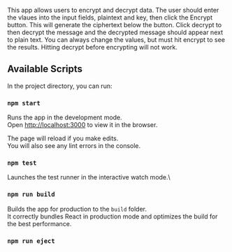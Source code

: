This app allows users to encrypt and decrypt data. 
The user should enter the vlaues into the input fields, plaintext and key, then click the Encrypt button. This will generate the ciphertext below the button. Click decrypt
to then decrypt the message and the decrypted message should appear next to plain text. You can always change the values, but must hit encrypt to see the results. Hitting decrypt
before encrypting will not work.

## Available Scripts

In the project directory, you can run:

### `npm start`

Runs the app in the development mode.\
Open [http://localhost:3000](http://localhost:3000) to view it in the browser.

The page will reload if you make edits.\
You will also see any lint errors in the console.

### `npm test`

Launches the test runner in the interactive watch mode.\

### `npm run build`

Builds the app for production to the `build` folder.\
It correctly bundles React in production mode and optimizes the build for the best performance.

### `npm run eject`